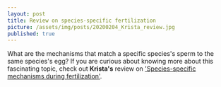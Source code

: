 ```yaml
---
layout: post
title: Review on species-specific fertilization 
picture: /assets/img/posts/20200204_Krista_review.jpg
published: true
---
```

What are the mechanisms that match a specific species's sperm to the same species's egg? If you are curious about knowing more about this fascinating topic, check out **Krista's** review on ['Species-specific mechanisms during fertilization'](https://www.sciencedirect.com/science/article/pii/S0070215319300808).
